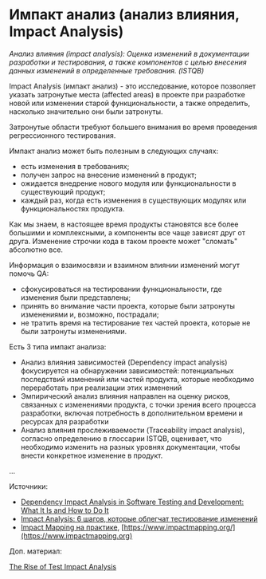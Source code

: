 # Импакт анализ (анализ влияния, Impact Analysis)

_Анализ влияния (impact analysis): Оценка изменений в документации разработки и тестирования, а также компонентов с целью внесения данных изменений в определенные требования. (ISTQB)_

Impact Analysis (импакт анализ) - это исследование, которое позволяет указать затронутые места (affected areas) в проекте при разработке новой или изменении старой функциональности, а также определить, насколько значительно они были затронуты.

Затронутые области требуют большего внимания во время проведения регрессионного тестирования.

Импакт анализ может быть полезным в следующих случаях:

* есть изменения в требованиях;
* получен запрос на внесение изменений в продукт;
* ожидается внедрение нового модуля или функциональности в существующий продукт;
* каждый раз, когда есть изменения в существующих модулях или функциональностях продукта.

Как мы знаем, в настоящее время продукты становятся все более большими и комплексными, а компоненты все чаще зависят друг от друга. Изменение строчки кода в таком проекте может "сломать" абсолютно все.

Информация о взаимосвязи и взаимном влиянии изменений могут помочь QA:

* сфокусироваться на тестировании функциональности, где изменения были представлены;
* принять во внимание части проекта, которые были затронуты изменениями и, возможно, пострадали;
* не тратить время на тестирование тех частей проекта, которые не были затронуты изменениями.

Есть 3 типа импакт анализа:

* Анализ влияния зависимостей (Dependency impact analysis) фокусируется на обнаружении зависимостей: потенциальных последствий изменений или частей продукта, которые необходимо переработать при реализации этих изменений
* Эмпирический анализ влияния направлен на оценку рисков, связанных с изменениями продукта, с точки зрения всего процесса разработки, включая потребность в дополнительном времени и ресурсах для разработки
* Анализ влияния прослеживаемости (Traceability impact analysis), согласно определению в глоссарии ISTQB, оценивает, что необходимо изменить на разных уровнях документации, чтобы внести конкретное изменение в продукт.

...

Источники:

* [Dependency Impact Analysis in Software Testing and Development: What It Is and How to Do It](https://www.apriorit.com/qa-blog/252-impact-analysis)
* [Impact Analysis: 6 шагов, которые облегчат тестирование изменений](https://habr.com/ru/post/539208/)
* [Impact Mapping на практике](https://habr.com/ru/post/246401/), [https://www.impactmapping.org/](https://www.impactmapping.org)

Доп. материал:

[The Rise of Test Impact Analysis](https://martinfowler.com/articles/rise-test-impact-analysis.html)
